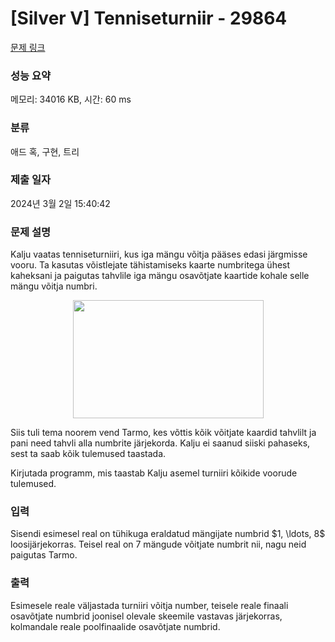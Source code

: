 # [Silver V] Tenniseturniir - 29864 

[문제 링크](https://www.acmicpc.net/problem/29864) 

### 성능 요약

메모리: 34016 KB, 시간: 60 ms

### 분류

애드 혹, 구현, 트리

### 제출 일자

2024년 3월 2일 15:40:42

### 문제 설명

<p>Kalju vaatas tenniseturniiri, kus iga mängu võitja pääses edasi järgmisse vooru. Ta kasutas võistlejate tähistamiseks kaarte numbritega ühest kaheksani ja paigutas tahvlile iga mängu osavõtjate kaartide kohale selle mängu võitja numbri.</p>

<p style="text-align: center;"><img alt="" src="" style="width: 305px; height: 189px;"></p>

<p>Siis tuli tema noorem vend Tarmo, kes võttis kõik võitjate kaardid tahvlilt ja pani need tahvli alla numbrite järjekorda. Kalju ei saanud siiski pahaseks, sest ta saab kõik tulemused taastada.</p>

<p>Kirjutada programm, mis taastab Kalju asemel turniiri kõikide voorude tulemused.</p>

### 입력 

 <p>Sisendi esimesel real on tühikuga eraldatud mängijate numbrid $1, \ldots, 8$ loosijärjekorras. Teisel real on 7 mängude võitjate numbrit nii, nagu neid paigutas Tarmo.</p>

### 출력 

 <p>Esimesele reale väljastada turniiri võitja number, teisele reale finaali osavõtjate numbrid joonisel olevale skeemile vastavas järjekorras,  kolmandale reale poolfinaalide osavõtjate numbrid.</p>

